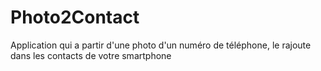 # Photo2Contact
Application qui a partir d'une photo d'un numéro de téléphone, le rajoute dans les contacts de votre smartphone
